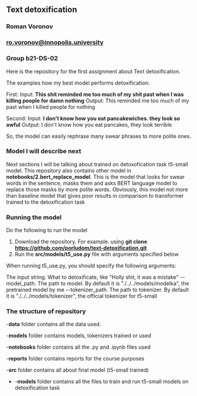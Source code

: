## Text detoxification
### Roman Voronov
### ro.voronov@innopolis.university
### Group b21-DS-02
    
Here is the repository for the first assignment about Text detoxification.

The examples how my best model performs detoxification:

First:
Input: __This shit reminded me too much of my shit past when I was killing people for damn nothing__
Output: This reminded me too much of my past when I killed people for nothing
  
Second:
Input: __I don't know how you eat pancakewiches. they look so awful__
Output: I don't know how you eat pancakes, they look terrible

So, the model can easily rephrase many swear phrases to more polite ones.
### Model I will describe next
Next sections I will be talking about trained on detoxofication task t5-small model.
This repository also contains other model in __notebooks/2.bert_replace_model__. This is the model that looks for swear words in the sentence, masks them and asks BERT language model to replace those masks by more polite words. Obviously, this model not more than baseline model that gives poor results in comparison to transformer trained to the detoxification task

### Running the model
Do the following to run the model
1. Download the repository. For example. using __git clone https://github.com/porludom/text-detoxification.git__
2. Run the __src/models/t5_use.py__ file with arguments specified below

When running t5_use.py, you should specify the following arguments:

The input string. What to detoxificate, like "Holly shit, it was a mistake"
--model_path. The path to model. By default it is "./../../models/modelka", the pretrained model by me
--tokenizer_path. The path to tokenizer. By default it is "./../../models/tokenizer", the official tokenizer for t5-small

### The structure of repository
-__data__ folder contains all the data used.

-__models__ folder contains models, tokenizers trained or used

-__notebooks__ folder contains all the .py and .ipynb files used

-__reports__ folder contains reports for the course purposes

-__src__ folder contains all about final model (t5-small trained)

- -__models__ folder contains all the files to train and run t5-small models on detoxification task
